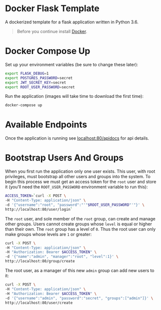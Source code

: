 # Docker Flask Template

A dockerized template for a flask application written in Python 3.6.

> Before you continue install [Docker](https://docs.docker.com/install/).

# Docker Compose Up

Set up your environment variables (be sure to change these later):

```bash
export FLASK_DEBUG=1
export POSTGRES_PASSWORD=secret
export JWT_SECRET_KEY=secret
export ROOT_USER_PASSWORD=secret
```

Run the application (images will take time to download the first time):

```bash
docker-compose up
```

# Available Endpoints

Once the application is running see [localhost:80/apidocs](http://localhost:80/apidocs) for api details.

# Bootstrap Users And Groups

When you first run the application only one user exists. This user, with root privileges, must bootstrap all other users and groups into the system. To begin this process we must get an access token for the `root` user and store it (you'll need the `ROOT_USER_PASSWORD` environment variable to run this):

```bash
ACCESS_TOKEN=`curl -X POST \
-H "Content-Type: application/json" \
-d '{"username":"root", "password":"'"$ROOT_USER_PASSWORD"'"}' \
http://localhost:80/user/login`
```

The `root` user, and sole member of the `root` group, can create and manage other groups. Users cannot create groups whose `level` is equal or higher than their own. The `root` group has a level of `0`. Thus the root user can only make groups whose levels are `1` or greater:

```bash
curl -X POST \
-H "Content-Type: application/json" \
-H "Authorization: Bearer $ACCESS_TOKEN" \
-d '{"name":"admin", "manager":"root", "level":1}' \
http://localhost:80/group/create
```

The root user, as a manager of this new `admin` group can add new users to it:

```bash
curl -X POST \
-H "Content-Type: application/json" \
-H "Authorization: Bearer $ACCESS_TOKEN" \
-d '{"username":"admin", "password":"secret", "groups":["admin"]}' \
http://localhost:80/user/create
```
